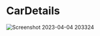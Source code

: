 # CarDetails



![Screenshot 2023-04-04 203324](https://user-images.githubusercontent.com/121429427/229835245-02fb02f9-47ba-46f2-a0ca-f80bda0880ef.png)
